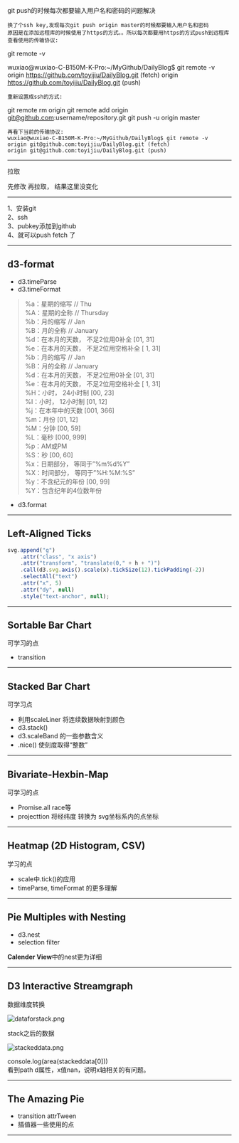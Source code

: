 
git push的时候每次都要输入用户名和密码的问题解决

    换了个ssh key,发现每次git push origin master的时候都要输入用户名和密码
    原因是在添加远程库的时候使用了https的方式。。所以每次都要用https的方式push到远程库
    查看使用的传输协议:

git remote -v

wuxiao@wuxiao-C-B150M-K-Pro:~/MyGithub/DailyBlog$ git remote -v
origin https://github.com/toyijiu/DailyBlog.git (fetch)
origin https://github.com/toyijiu/DailyBlog.git (push)

    重新设置成ssh的方式:

git remote rm origin
git remote add origin git@github.com:username/repository.git
git push -u origin master

    再看下当前的传输协议:
    wuxiao@wuxiao-C-B150M-K-Pro:~/MyGithub/DailyBlog$ git remote -v
    origin git@github.com:toyijiu/DailyBlog.git (fetch)
    origin git@github.com:toyijiu/DailyBlog.git (push)


-----------------------
拉取  

先修改  再拉取， 结果这里没变化

------------------------
1、安装git  
2、ssh  
3、pubkey添加到github  
4、就可以push  fetch 了

-----------------------
## d3-format
* d3.timeParse
* d3.timeFormat
> %a：星期的缩写 // Thu  
%A：星期的全称 // Thursday  
%b：月的缩写 // Jan  
%B：月的全称 // January  
%d：在本月的天数， 不足2位用0补全 [01, 31]  
%e：在本月的天数， 不足2位用空格补全 [ 1, 31]  
%b：月的缩写 // Jan  
%B：月的全称 // January  
%d：在本月的天数， 不足2位用0补全 [01, 31]  
%e：在本月的天数， 不足2位用空格补全 [ 1, 31]   
%H：小时， 24小时制 [00, 23]  
%I：小时， 12小时制 [01, 12]  
%j：在本年中的天数 [001, 366]  
%m：月份 [01, 12]  
%M：分钟 [00, 59]  
%L：毫秒 [000, 999]  
%p：AM或PM  
%S：秒 [00, 60]  
%x：日期部分， 等同于”%m%d%Y”  
%X：时间部分， 等同于”%H:%M:%S”  
%y：不含纪元的年份 [00, 99]  
%Y：包含纪年的4位数年份  

* d3.format

--------------
## Left-Aligned Ticks

```javascript
svg.append("g")
    .attr("class", "x axis")
    .attr("transform", "translate(0," + h + ")")
    .call(d3.svg.axis().scale(x).tickSize(12).tickPadding(-2))
    .selectAll("text")
    .attr("x", 5)
    .attr("dy", null)
    .style("text-anchor", null);
```

--------------
## Sortable Bar Chart
可学习的点
- transition
-------------
## Stacked Bar Chart
可学习点
- 利用scaleLiner 将连续数据映射到颜色
- d3.stack()
- d3.scaleBand 的一些参数含义
- .nice() 使刻度取得“整数”
-------------
## Bivariate-Hexbin-Map
可学习的点
- Promise.all race等
- projecttion 将经纬度 转换为 svg坐标系内的点坐标
-------------
## Heatmap (2D Histogram, CSV)
学习的点
- scale中.tick()的应用
- timeParse, timeFormat 的更多理解
---------------
## Pie Multiples with Nesting
- d3.nest
- selection filter

**Calender View**中的nest更为详细

----------------
## D3 Interactive Streamgraph

数据维度转换

![dataforstack.png](https://upload-images.jianshu.io/upload_images/12926915-1b9f57674513d463.png?imageMogr2/auto-orient/strip%7CimageView2/2/w/1240)

stack之后的数据

![stackeddata.png](https://upload-images.jianshu.io/upload_images/12926915-347b1463c86c3132.png?imageMogr2/auto-orient/strip%7CimageView2/2/w/1240)

console.log(area(stackeddata[0]))  
看到path d属性，x值nan，说明x轴相关的有问题。

-------------
## The Amazing Pie 
- transition  attrTween
- 插值器一些使用的点

-------------

